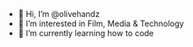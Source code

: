 - 👋 Hi, I’m @olivehandz
- 👀 I’m interested in Film, Media & Technology
- 🌱 I’m currently learning how to code

<!---
olivehandz/olivehandz is a ✨ special ✨ repository because its `README.md` (this file) appears on your GitHub profile.
You can click the Preview link to take a look at your changes.
--->
